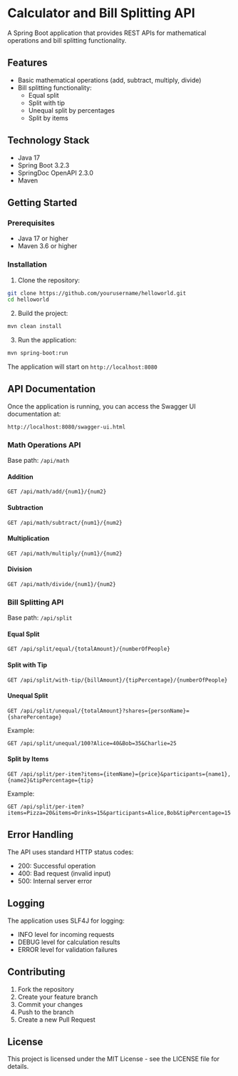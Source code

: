 # Calculator and Bill Splitting API

A Spring Boot application that provides REST APIs for mathematical operations and bill splitting functionality.

## Features

- Basic mathematical operations (add, subtract, multiply, divide)
- Bill splitting functionality:
  - Equal split
  - Split with tip
  - Unequal split by percentages
  - Split by items

## Technology Stack

- Java 17
- Spring Boot 3.2.3
- SpringDoc OpenAPI 2.3.0
- Maven

## Getting Started

### Prerequisites

- Java 17 or higher
- Maven 3.6 or higher

### Installation

1. Clone the repository:
```bash
git clone https://github.com/yourusername/helloworld.git
cd helloworld
```

2. Build the project:
```bash
mvn clean install
```

3. Run the application:
```bash
mvn spring-boot:run
```

The application will start on `http://localhost:8080`

## API Documentation

Once the application is running, you can access the Swagger UI documentation at:
```
http://localhost:8080/swagger-ui.html
```

### Math Operations API

Base path: `/api/math`

#### Addition
```
GET /api/math/add/{num1}/{num2}
```

#### Subtraction
```
GET /api/math/subtract/{num1}/{num2}
```

#### Multiplication
```
GET /api/math/multiply/{num1}/{num2}
```

#### Division
```
GET /api/math/divide/{num1}/{num2}
```

### Bill Splitting API

Base path: `/api/split`

#### Equal Split
```
GET /api/split/equal/{totalAmount}/{numberOfPeople}
```

#### Split with Tip
```
GET /api/split/with-tip/{billAmount}/{tipPercentage}/{numberOfPeople}
```

#### Unequal Split
```
GET /api/split/unequal/{totalAmount}?shares={personName}={sharePercentage}
```
Example:
```
GET /api/split/unequal/100?Alice=40&Bob=35&Charlie=25
```

#### Split by Items
```
GET /api/split/per-item?items={itemName}={price}&participants={name1},{name2}&tipPercentage={tip}
```
Example:
```
GET /api/split/per-item?items=Pizza=20&items=Drinks=15&participants=Alice,Bob&tipPercentage=15
```

## Error Handling

The API uses standard HTTP status codes:
- 200: Successful operation
- 400: Bad request (invalid input)
- 500: Internal server error

## Logging

The application uses SLF4J for logging:
- INFO level for incoming requests
- DEBUG level for calculation results
- ERROR level for validation failures

## Contributing

1. Fork the repository
2. Create your feature branch
3. Commit your changes
4. Push to the branch
5. Create a new Pull Request

## License

This project is licensed under the MIT License - see the LICENSE file for details. 